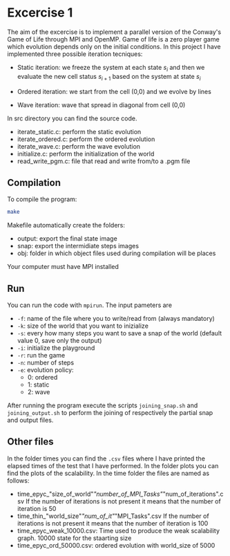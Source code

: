 # Excercise 1
The aim of the excercise is to implement a parallel version of the Conway's Game of Life through MPI and OpenMP. Game of life is a zero player game which evolution depends only on the initial conditions. In this project I have implemented three possible iteration tecniques:

- Static iteration: we freeze the system at each state $s_i$ and then we evaluate the new cell status $s_{i+1}$ based on the system at state $s_i$

- Ordered iteration: we start from the cell (0,0) and we evolve by lines

- Wave iteration: wave that spread in diagonal from cell (0,0)

In src directory you can find the source code.

- iterate_static.c: perform the static evolution
- iterate_ordered.c: perform the ordered evolution
- iterate_wave.c: perform the wave evolution
- initialize.c: perform the initialization of the world
- read_write_pgm.c: file that read and write from/to a .pgm file

## Compilation

To compile the program:

```bash
make
```

Makefile automatically create the folders:

- output: export the final state image
- snap: export the intermidiate steps images
- obj: folder in which object files used during compilation will be places

Your computer must have MPI installed

## Run

You can run the code with ``mpirun``. The input pameters are

- ``-f``: name of the file where you to write/read from (always mandatory)
- ``-k``: size of the world that you want to inizialize 
- ``-s``: every how many steps you want to save a snap of the world (default value 0, save only the output)
- ``-i``: initialize the playground
- ``-r``: run the game
- ``-n``: number of steps
- ``-e``: evolution policy:
    - 0: ordered
    - 1: static
    - 2: wave

After running the program execute the scripts ``joining_snap.sh`` and ``joining_output.sh`` to perform the joining of respectively the partial snap and output files.

## Other files

In the folder times you can find the ``.csv`` files where I have printed the elapsed times of the test that I have performed. In the folder plots you can find the plots of the scalability. In the time folder the files are named as follows:

- time_epyc_"size_of_world"_"number_of_MPI_Tasks"_"num_of_iterations".csv
    If the number of iterations is not present it means that the number of iteration is 50
- time_thin_"world_size"_"num_of_it"_"MPI_Tasks".csv
    If the number of iterations is not present it means that the number of iteration is 100
- time_epyc_weak_10000.csv: Time used to produce the weak scalability graph. 10000 state for the staarting size
- time_epyc_ord_50000.csv: ordered evolution with world_size of 5000



